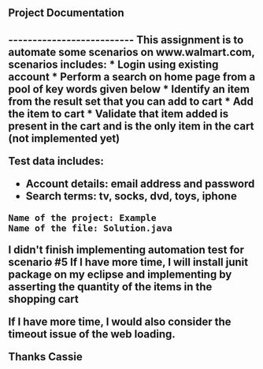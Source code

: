 <h2>Project Documentation<h2>
--------------------------
This assignment is to automate some scenarios on www.walmart.com, scenarios includes:
* Login using existing account
* Perform a search on home page from a pool of key words given below
* Identify an item from the result set that you can add to cart
* Add the item to cart
* Validate that item added is present in the cart and is the only item in the cart (not implemented yet)

Test data includes:
* Account details: email address and password
* Search terms: tv, socks, dvd, toys, iphone

```
Name of the project: Example
Name of the file: Solution.java
```

I didn't finish implementing automation test for scenario #5 
If I have more time, I will install junit package on my eclipse and implementing by asserting the quantity of the items in the shopping cart

If I have more time, I would also consider the timeout issue of the web loading.

Thanks
Cassie
